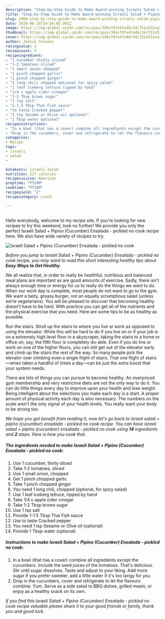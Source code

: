 ```yaml
---
description: "Step-by-Step Guide to Make Award-winning Israeli Salad + Pipino (Cucumber) Ensalada - pickled no cook"
title: "Step-by-Step Guide to Make Award-winning Israeli Salad + Pipino (Cucumber) Ensalada - pickled no cook"
slug: 2984-step-by-step-guide-to-make-award-winning-israeli-salad-pipino-cucumber-ensalada-pickled-no-cook
date: 2020-06-16T14:54:05.991Z
image: https://img-global.cpcdn.com/recipes/394cf0fe47a4bc34/751x532cq70/israeli-salad-pipino-cucumber-ensalada-pickled-no-cook-recipe-main-photo.jpg
thumbnail: https://img-global.cpcdn.com/recipes/394cf0fe47a4bc34/751x532cq70/israeli-salad-pipino-cucumber-ensalada-pickled-no-cook-recipe-main-photo.jpg
cover: https://img-global.cpcdn.com/recipes/394cf0fe47a4bc34/751x532cq70/israeli-salad-pipino-cucumber-ensalada-pickled-no-cook-recipe-main-photo.jpg
author: Jennie Stevens
ratingvalue: 3
reviewcount: 5
recipeingredient:
- "1 cucumber thinly sliced"
- "1-2 tomatoes sliced"
- "1 small onion chopped"
- "1 pinch chopped garlic"
- "1 pinch chopped ginger"
- "1 long chili chopped optional for spicy salad"
- "1 leaf iceberg lettuce ripped by hand"
- "1/4 c apple cider vinegar"
- "1-2 Tbsp brown sugar"
- "1 tsp salt"
- "1-1.5 Tbsp Thai Fish sauce"
- "to taste Cracked pepper"
- "1 tsp Sesame or Olive oil optional"
- "1 Tbsp water optional"
recipeinstructions:
- "In a bowl (that has a cover) combine all ingredients except the cucumbers. Include the seed juices of the tomatoes. That&#39;s delicious. Stir until sugar dissolves. Taste and adjust to your liking. Add more sugar if you prefer sweeter, add a little water if it&#39;s too tangy for you."
- "Drop in the cucumbers, cover and refrigerate to let the flavours combine. Yum. Serve as a side salad to BBQ dishes, grilled meats, or enjoy as a healthy snack on its own."
categories:
- Recipe
tags:
- israeli
- salad
- 

katakunci: israeli salad  
nutrition: 217 calories
recipecuisine: American
preptime: "PT29M"
cooktime: "PT30M"
recipeyield: "2"
recipecategory: Lunch

---
```

<br>
Hello everybody, welcome to my recipe site, If you're looking for new recipes to try this weekend, look no further! We provide you only the perfect Israeli Salad + Pipino (Cucumber) Ensalada - pickled no cook recipe here. We also have wide variety of recipes to try.
<br>


![Israeli Salad + Pipino (Cucumber) Ensalada - pickled no cook](https://img-global.cpcdn.com/recipes/394cf0fe47a4bc34/751x532cq70/israeli-salad-pipino-cucumber-ensalada-pickled-no-cook-recipe-main-photo.jpg)

<i>Before you jump to Israeli Salad + Pipino (Cucumber) Ensalada - pickled no cook recipe, you may want to read this short interesting healthy tips about <strong>Easy Ways to Get Healthy</strong>.</i>

We all realize that, in order to really be healthful, nutritious and balanced meal plans are important as are good amounts of exercise. Sadly, there isn't always enough time or energy for us to really do the things we want to do. When our work day is complete, most people do not want to go to the gym. We want a tasty, greasy burger, not an equally scrumptious salad (unless we’re vegetarians). You will be pleased to discover that becoming healthy doesn't have to be hard. With practice you can get all of the nutrients and the physical exercise that you need. Here are some tips to be as healthy as possible.

Run the stairs. Stroll up the stairs to where you live or work as opposed to using the elevator. While this will be hard to do if you live on or if your job is on a extremely high level floor in a skyscraper, taking the stairs to a home or office on, say, the fifth floor is completely do-able. Even if you do live or work on one of the higher floors, you can still get out of the elevator early and climb up the stairs the rest of the way. So many people pick the elevator over climbing even a single flight of stairs. That one flight of stairs—when taken a handful of times a day—can be just the extra boost that your system needs. 

There are lots of things you can pursue to become healthy. An overpriced gym membership and very restrictive diets are not the only way to do it. You can do little things every day to improve upon your health and lose weight. Being intelligent about the selections you make each day is a start. A proper amount of physical activity each day is also necessary. The numbers on the scale aren't the only signal of your health levels. You really want your body to be strong too. 


<i>We hope you got benefit from reading it, now let's go back to israeli salad + pipino (cucumber) ensalada - pickled no cook recipe. You can have israeli salad + pipino (cucumber) ensalada - pickled no cook using <strong>14</strong> ingredients and <strong>2</strong> steps. Here is how you cook that.
</i>

##### The ingredients needed to make Israeli Salad + Pipino (Cucumber) Ensalada - pickled no cook:

1. Use 1 cucumber, thinly sliced
1. Take 1-2 tomatoes, sliced
1. Use 1 small onion, chopped
1. Get 1 pinch chopped garlic
1. Take 1 pinch chopped ginger
1. You need 1 long chili, chopped (optional, for spicy salad)
1. Use 1 leaf iceberg lettuce, ripped by hand
1. Take 1/4 c apple cider vinegar
1. Take 1-2 Tbsp brown sugar
1. Use 1 tsp salt
1. Provide 1-1.5 Tbsp Thai Fish sauce
1. Use to taste Cracked pepper
1. You need 1 tsp Sesame or Olive oil (optional)
1. Provide 1 Tbsp water (optional)


##### Instructions to make Israeli Salad + Pipino (Cucumber) Ensalada - pickled no cook:

1. In a bowl (that has a cover) combine all ingredients except the cucumbers. Include the seed juices of the tomatoes. That&#39;s delicious. Stir until sugar dissolves. Taste and adjust to your liking. Add more sugar if you prefer sweeter, add a little water if it&#39;s too tangy for you.
1. Drop in the cucumbers, cover and refrigerate to let the flavours combine. Yum. Serve as a side salad to BBQ dishes, grilled meats, or enjoy as a healthy snack on its own.


<i>If you find this Israeli Salad + Pipino (Cucumber) Ensalada - pickled no cook recipe valuable please share it to your good friends or family, thank you and good luck.</i>
